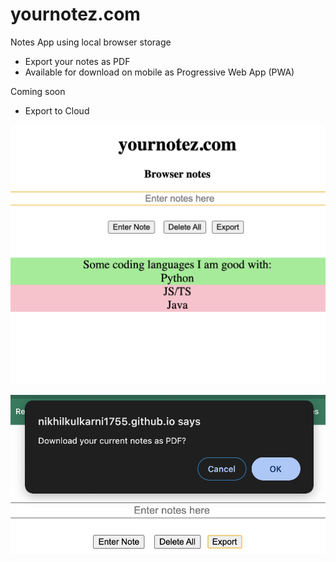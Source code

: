 # yournotez.com

Notes App using local browser storage
- Export your notes as PDF
- Available for download on mobile as Progressive Web App (PWA)

Coming soon
- Export to Cloud

![Export your notes](./assets/ExportNotes.png)

![Download Dialog Box](./assets/DownloadPDF.png)


<!-- ![yournotez.com](./assets/progress-jan-8.png) -->